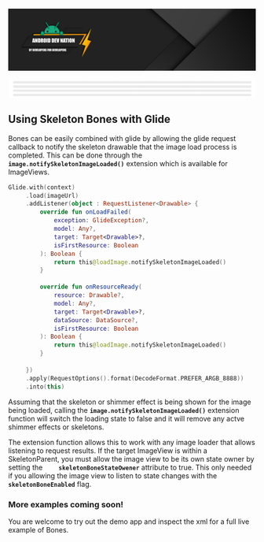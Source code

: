 [![Dev Nation Banner](media/images/android_dev_nation_banner_orig.png)](https://medium.com/android-dev-nation)

<div align="center">
  
![Banner Demo](./media/gifs/wide_banner_white.gif)

</div>

## Using Skeleton Bones with Glide

Bones can be easily combined with glide by allowing the glide request callback to notify the skeleton drawable that the image load process is completed. This can be done through the **`image.notifySkeletonImageLoaded()`** extension which is available for ImageViews.

```kotlin
Glide.with(context)
     .load(imageUrl)
     .addListener(object : RequestListener<Drawable> {
         override fun onLoadFailed(
             exception: GlideException?,
             model: Any?,
             target: Target<Drawable>?,
             isFirstResource: Boolean
         ): Boolean {
             return this@loadImage.notifySkeletonImageLoaded()
         }

         override fun onResourceReady(
             resource: Drawable?,
             model: Any?,
             target: Target<Drawable>?,
             dataSource: DataSource?,
             isFirstResource: Boolean
         ): Boolean {
             return this@loadImage.notifySkeletonImageLoaded()
         }

     })
     .apply(RequestOptions().format(DecodeFormat.PREFER_ARGB_8888))
     .into(this)

```

Assuming that the skeleton or shimmer effect is being shown for the image being loaded, calling the **`image.notifySkeletonImageLoaded()`** extension function will switch the loading state to false and it will remove any actve shimmer effects or skeletons.

The extension function allows this to work with any image loader that allows listening to request results. If the target ImageView is within a SkeletonParent, you must allow the image view to be its own state owner by setting the **`    skeletonBoneStateOwener`** attribute to true. This only needed if you allowing the image view to listen to state changes with the **`skeletonBoneEnabled`** flag.

### More examples coming soon!

You are welcome to try out the demo app and inspect the xml for a full
live example of Bones.